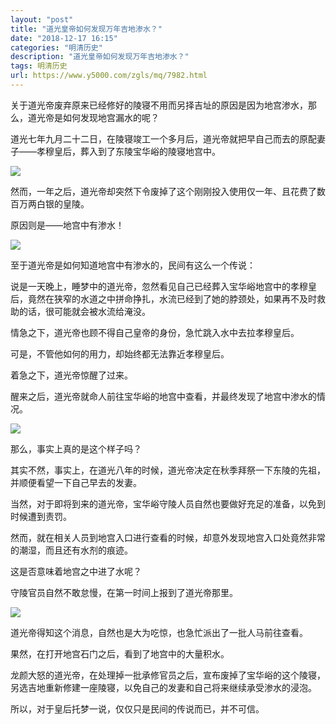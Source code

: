 ```yaml
---
layout: "post"
title: "道光皇帝如何发现万年吉地渗水？"
date: "2018-12-17 16:15"
categories: "明清历史"
description: "道光皇帝如何发现万年吉地渗水？"
tags: 明清历史
url: https://www.y5000.com/zgls/mq/7982.html
---
```






关于道光帝废弃原来已经修好的陵寝不用而另择吉址的原因是因为地宫渗水，那么，道光帝是如何发现地宫漏水的呢？

道光七年九月二十二日，在陵寝竣工一个多月后，道光帝就把早自己而去的原配妻子——孝穆皇后，葬入到了东陵宝华峪的陵寝地宫中。

![](https://img.y5000.com/uploads/allimg/161221/1550535324-0.jpg)

然而，一年之后，道光帝却突然下令废掉了这个刚刚投入使用仅一年、且花费了数百万两白银的皇陵。

原因则是——地宫中有渗水！

![](https://img.y5000.com/uploads/allimg/161221/15505335N-1.jpg)

至于道光帝是如何知道地宫中有渗水的，民间有这么一个传说：

说是一天晚上，睡梦中的道光帝，忽然看见自己已经葬入宝华峪地宫中的孝穆皇后，竟然在狭窄的水道之中拼命挣扎，水流已经到了她的脖颈处，如果再不及时救助的话，很可能就会被水流给淹没。

情急之下，道光帝也顾不得自己皇帝的身份，急忙跳入水中去拉孝穆皇后。

可是，不管他如何的用力，却始终都无法靠近孝穆皇后。

着急之下，道光帝惊醒了过来。

醒来之后，道光帝就命人前往宝华峪的地宫中查看，并最终发现了地宫中渗水的情况。

![](https://img.y5000.com/uploads/allimg/161221/1550533S1-2.jpg)

那么，事实上真的是这个样子吗？

其实不然，事实上，在道光八年的时候，道光帝决定在秋季拜祭一下东陵的先祖，并顺便看望一下自己早去的发妻。

当然，对于即将到来的道光帝，宝华峪守陵人员自然也要做好充足的准备，以免到时候遭到责罚。

然而，就在相关人员到地宫入口进行查看的时候，却意外发现地宫入口处竟然非常的潮湿，而且还有水剂的痕迹。

这是否意味着地宫之中进了水呢？

守陵官员自然不敢怠慢，在第一时间上报到了道光帝那里。

![](https://img.y5000.com/uploads/allimg/161221/1550532309-3.jpg)

道光帝得知这个消息，自然也是大为吃惊，也急忙派出了一批人马前往查看。

果然，在打开地宫石门之后，看到了地宫中的大量积水。

龙颜大怒的道光帝，在处理掉一批承修官员之后，宣布废掉了宝华峪的这个陵寝，另选吉地重新修建一座陵寝，以免自己的发妻和自己将来继续承受渗水的浸泡。

所以，对于皇后托梦一说，仅仅只是民间的传说而已，并不可信。
